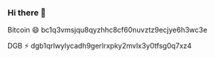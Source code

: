 ### Hi there 👋

Bitcoin 😄
bc1q3vmsjqu8qyzhhc8cf60nuvztz9ecjye6h3wc3e

DGB ⚡
dgb1qrlwylycadh9gerlrxpky2mvlx3y0tfsg0q7xz4
